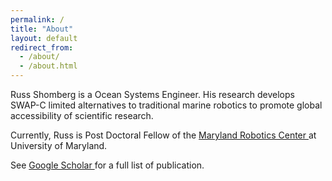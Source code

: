 ```yaml
---
permalink: /
title: "About"
layout: default
redirect_from: 
  - /about/
  - /about.html
---
```


<!-- TODO: include a picture of me in the field here -->

Russ Shomberg is a Ocean Systems Engineer. His research develops
SWAP-C limited alternatives to traditional marine robotics to promote
global accessibility of scientific research.

Currently, Russ is Post Doctoral Fellow of the [Maryland Robotics
Center ](https://robotics.umd.edu/) at University of Maryland.

See [Google Scholar
](https://scholar.google.com/citations?user=8ZeEhYYAAAAJ&hl=en) for a
full list of publication.

<!-- TODO: make a _pubs/ and _talks section similar to the academic
version and a _projects -->

<!-- ## Projects ## -->

<!-- ## Fun ## -->

<!-- ## Contact ## -->

<!-- TODO: include some info about contacting but make sure it is
generally difficult to contact me -->
